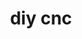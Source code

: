 ---
title: diy cnc
categories: [0005 Applied science, 工程与技术科学 Engineering and technology, 机械工程 Mechanical engineering]
---